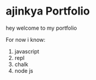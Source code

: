 # ajinkya Portfolio

hey welcome to my portfolio 

For now i know: 
1. javascript
1. repl
1. chalk
1. node js
